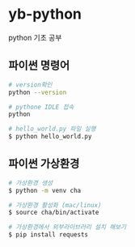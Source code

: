 # yb-python
python 기초 공부

## 파이썬 명령어
```sh
# version확인
python --version

# pythone IDLE 접속
python

# hello_world.py 파일 실행
$ python hello_world.py
```

## 파이썬 가상환경

```sh
# 가상환경 생성
$ python -m venv cha

# 가상환경 활성화 (mac/linux)
$ source cha/bin/activate

# 가상환경에서 외부라이브러리 설치 해보기
$ pip install requests

```